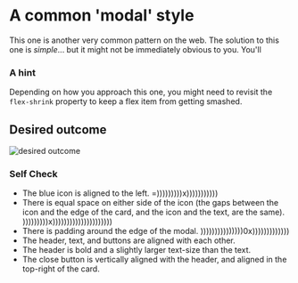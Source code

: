# A common 'modal' style
This one is another very common pattern on the web. The solution to this one is _simple_... but it might not be immediately obvious to you. You'll                        
### A hint
Depending on how you approach this one, you might need to revisit the `flex-shrink` property to keep a flex item from getting smashed.

## Desired outcome

![desired outcome](./desired-outcome.png)

### Self Check

- The blue icon is aligned to the left.  =)))))))))x)))))))))))
- There is equal space on either side of the icon (the gaps between the icon and the edge of the card, and the icon and the text, are the same). )))))))))x)))))))))))))))))))))
- There is padding around the edge of the modal. )))))))))))))))0x)))))))))))))
- The header, text, and buttons are aligned with each other.
- The header is bold and a slightly larger text-size than the text.
- The close button is vertically aligned with the header, and aligned in the top-right of the card.

